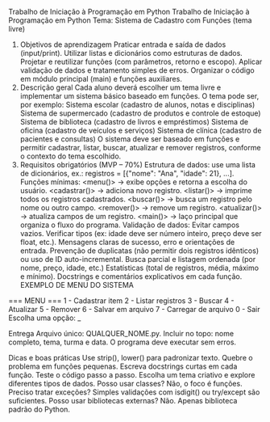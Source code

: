 Trabalho de Iniciação à Programação em Python
Trabalho de Iniciação à Programação em Python
Tema: Sistema de Cadastro com Funções (tema livre)
1) Objetivos de aprendizagem
Praticar entrada e saída de dados (input/print).
Utilizar listas e dicionários como estruturas de dados.
Projetar e reutilizar funções (com parâmetros, retorno e escopo).
Aplicar validação de dados e tratamento simples de erros.
Organizar o código em módulo principal (main) e funções auxiliares.
2) Descrição geral
Cada aluno deverá escolher um tema livre e implementar um sistema básico baseado em funções. O tema pode ser, por exemplo:
Sistema escolar (cadastro de alunos, notas e disciplinas)
Sistema de supermercado (cadastro de produtos e controle de estoque)
Sistema de biblioteca (cadastro de livros e empréstimos)
Sistema de oficina (cadastro de veículos e serviços)
Sistema de clínica (cadastro de pacientes e consultas)
O sistema deve ser baseado em funções e permitir cadastrar, listar, buscar, atualizar e remover registros, conforme o contexto do tema escolhido.
3) Requisitos obrigatórios (MVP – 70%)
Estrutura de dados: use uma lista de dicionários, ex.: registros = [{"nome": "Ana", "idade": 21}, ...].
Funções mínimas:
<menu()> → exibe opções e retorna a escolha do usuário.
<cadastrar()> → adiciona novo registro.
<listar()> → imprime todos os registros cadastrados.
<buscar()> → busca um registro pelo nome ou outro campo.
<remover()> → remove um registro.
<atualizar()> → atualiza campos de um registro.
<main()> → laço principal que organiza o fluxo do programa.
Validação de dados:
Evitar campos vazios.
Verificar tipos (ex: idade deve ser número inteiro, preço deve ser float, etc.).
Mensagens claras de sucesso, erro e orientações de entrada.
Prevenção de duplicatas (não permitir dois registros idênticos) ou uso de ID auto-incremental.
Busca parcial e listagem ordenada (por nome, preço, idade, etc.)
Estatísticas (total de registros, média, máximo e mínimo).
Docstrings e comentários explicativos em cada função.
EXEMPLO DE MENU DO SISTEMA

=== MENU ===
1 - Cadastrar item
2 - Listar registros
3 - Buscar
4 - Atualizar
5 - Remover
6 - Salvar em arquivo
7 - Carregar de arquivo
0 - Sair
Escolha uma opção: _
 
Entrega
Arquivo único: QUALQUER_NOME.py.
Incluir no topo: nome completo, tema, turma e data.
O programa deve executar sem erros.
 
Dicas e boas práticas
Use strip(), lower() para padronizar texto.
Quebre o problema em funções pequenas.
Escreva docstrings curtas em cada função.
Teste o código passo a passo.
Escolha um tema criativo e explore diferentes tipos de dados.
Posso usar classes? Não, o foco é funções.
Preciso tratar exceções? Simples validações com isdigit() ou try/except são suficientes.
Posso usar bibliotecas externas? Não. Apenas biblioteca padrão do Python.
 